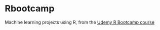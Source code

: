 # Rbootcamp
Machine learning projects using R, from the [Udemy R Bootcamp course](https://www.udemy.com/data-science-and-machine-learning-bootcamp-with-r/)
